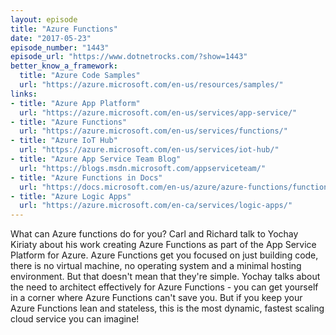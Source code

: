```yaml
---
layout: episode
title: "Azure Functions"
date: "2017-05-23"
episode_number: "1443"
episode_url: "https://www.dotnetrocks.com/?show=1443"
better_know_a_framework:
  title: "Azure Code Samples"
  url: "https://azure.microsoft.com/en-us/resources/samples/"
links:
- title: "Azure App Platform"
  url: "https://azure.microsoft.com/en-us/services/app-service/"
- title: "Azure Functions"
  url: "https://azure.microsoft.com/en-us/services/functions/"
- title: "Azure IoT Hub"
  url: "https://azure.microsoft.com/en-us/services/iot-hub/"
- title: "Azure App Service Team Blog"
  url: "https://blogs.msdn.microsoft.com/appserviceteam/"
- title: "Azure Functions in Docs"
  url: "https://docs.microsoft.com/en-us/azure/azure-functions/functions-overview"
- title: "Azure Logic Apps"
  url: "https://azure.microsoft.com/en-ca/services/logic-apps/"
---
```


What can Azure functions do for you? Carl and Richard talk to Yochay Kiriaty about his work creating Azure Functions as part of the App Service Platform for Azure. Azure Functions get you focused on just building code, there is no virtual machine, no operating system and a minimal hosting environment. But that doesn't mean that they're simple. Yochay talks about the need to architect effectively for Azure Functions - you can get yourself in a corner where Azure Functions can't save you. But if you keep your Azure Functions lean and stateless, this is the most dynamic, fastest scaling cloud service you can imagine!
